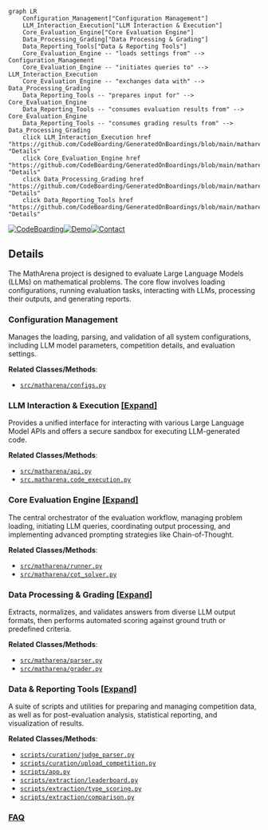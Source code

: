 ```mermaid
graph LR
    Configuration_Management["Configuration Management"]
    LLM_Interaction_Execution["LLM Interaction & Execution"]
    Core_Evaluation_Engine["Core Evaluation Engine"]
    Data_Processing_Grading["Data Processing & Grading"]
    Data_Reporting_Tools["Data & Reporting Tools"]
    Core_Evaluation_Engine -- "loads settings from" --> Configuration_Management
    Core_Evaluation_Engine -- "initiates queries to" --> LLM_Interaction_Execution
    Core_Evaluation_Engine -- "exchanges data with" --> Data_Processing_Grading
    Data_Reporting_Tools -- "prepares input for" --> Core_Evaluation_Engine
    Data_Reporting_Tools -- "consumes evaluation results from" --> Core_Evaluation_Engine
    Data_Reporting_Tools -- "consumes grading results from" --> Data_Processing_Grading
    click LLM_Interaction_Execution href "https://github.com/CodeBoarding/GeneratedOnBoardings/blob/main/matharena/LLM_Interaction_Execution.md" "Details"
    click Core_Evaluation_Engine href "https://github.com/CodeBoarding/GeneratedOnBoardings/blob/main/matharena/Core_Evaluation_Engine.md" "Details"
    click Data_Processing_Grading href "https://github.com/CodeBoarding/GeneratedOnBoardings/blob/main/matharena/Data_Processing_Grading.md" "Details"
    click Data_Reporting_Tools href "https://github.com/CodeBoarding/GeneratedOnBoardings/blob/main/matharena/Data_Reporting_Tools.md" "Details"
```

[![CodeBoarding](https://img.shields.io/badge/Generated%20by-CodeBoarding-9cf?style=flat-square)](https://github.com/CodeBoarding/CodeBoarding)[![Demo](https://img.shields.io/badge/Try%20our-Demo-blue?style=flat-square)](https://www.codeboarding.org/demo)[![Contact](https://img.shields.io/badge/Contact%20us%20-%20contact@codeboarding.org-lightgrey?style=flat-square)](mailto:contact@codeboarding.org)

## Details

The MathArena project is designed to evaluate Large Language Models (LLMs) on mathematical problems. The core flow involves loading configurations, running evaluation tasks, interacting with LLMs, processing their outputs, and generating reports.

### Configuration Management
Manages the loading, parsing, and validation of all system configurations, including LLM model parameters, competition details, and evaluation settings.


**Related Classes/Methods**:

- <a href="https://github.com/eth-sri/matharena/blob/main/src/matharena/configs.py" target="_blank" rel="noopener noreferrer">`src/matharena/configs.py`</a>


### LLM Interaction & Execution [[Expand]](./LLM_Interaction_Execution.md)
Provides a unified interface for interacting with various Large Language Model APIs and offers a secure sandbox for executing LLM-generated code.


**Related Classes/Methods**:

- <a href="https://github.com/eth-sri/matharena/blob/main/src/matharena/api.py" target="_blank" rel="noopener noreferrer">`src/matharena/api.py`</a>
- <a href="https://github.com/eth-sri/matharena/blob/main/src/matharena/code_execution.py" target="_blank" rel="noopener noreferrer">`src.matharena.code_execution.py`</a>


### Core Evaluation Engine [[Expand]](./Core_Evaluation_Engine.md)
The central orchestrator of the evaluation workflow, managing problem loading, initiating LLM queries, coordinating output processing, and implementing advanced prompting strategies like Chain-of-Thought.


**Related Classes/Methods**:

- <a href="https://github.com/eth-sri/matharena/blob/main/src/matharena/runner.py" target="_blank" rel="noopener noreferrer">`src/matharena/runner.py`</a>
- <a href="https://github.com/eth-sri/matharena/blob/main/src/matharena/cot_solver.py" target="_blank" rel="noopener noreferrer">`src/matharena/cot_solver.py`</a>


### Data Processing & Grading [[Expand]](./Data_Processing_Grading.md)
Extracts, normalizes, and validates answers from diverse LLM output formats, then performs automated scoring against ground truth or predefined criteria.


**Related Classes/Methods**:

- <a href="https://github.com/eth-sri/matharena/blob/main/src/matharena/parser.py" target="_blank" rel="noopener noreferrer">`src/matharena/parser.py`</a>
- <a href="https://github.com/eth-sri/matharena/blob/main/src/matharena/grader.py" target="_blank" rel="noopener noreferrer">`src/matharena/grader.py`</a>


### Data & Reporting Tools [[Expand]](./Data_Reporting_Tools.md)
A suite of scripts and utilities for preparing and managing competition data, as well as for post-evaluation analysis, statistical reporting, and visualization of results.


**Related Classes/Methods**:

- <a href="https://github.com/eth-sri/matharena/blob/main/scripts/curation/judge_parser.py" target="_blank" rel="noopener noreferrer">`scripts/curation/judge_parser.py`</a>
- <a href="https://github.com/eth-sri/matharena/blob/main/scripts/curation/upload_competition.py" target="_blank" rel="noopener noreferrer">`scripts/curation/upload_competition.py`</a>
- <a href="https://github.com/eth-sri/matharena/blob/main/scripts/app.py" target="_blank" rel="noopener noreferrer">`scripts/app.py`</a>
- <a href="https://github.com/eth-sri/matharena/blob/main/scripts/extraction/leaderboard.py" target="_blank" rel="noopener noreferrer">`scripts/extraction/leaderboard.py`</a>
- <a href="https://github.com/eth-sri/matharena/blob/main/scripts/extraction/type_scoring.py" target="_blank" rel="noopener noreferrer">`scripts/extraction/type_scoring.py`</a>
- <a href="https://github.com/eth-sri/matharena/blob/main/scripts/extraction/comparison.py" target="_blank" rel="noopener noreferrer">`scripts/extraction/comparison.py`</a>




### [FAQ](https://github.com/CodeBoarding/GeneratedOnBoardings/tree/main?tab=readme-ov-file#faq)